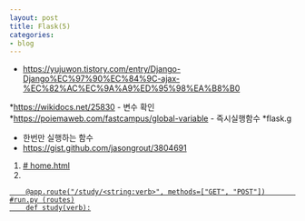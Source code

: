 ```yaml
---
layout: post
title: Flask(5)
categories:
- blog
---
```



* https://yujuwon.tistory.com/entry/Django-Django%EC%97%90%EC%84%9C-ajax-%EC%82%AC%EC%9A%A9%ED%95%98%EA%B8%B0


*https://wikidocs.net/25830 - 변수 확인
*https://poiemaweb.com/fastcampus/global-variable - 즉시실행함수
*flask.g

* 한번만 실행하는 함수
* https://gist.github.com/jasongrout/3804691



1. <a class="article-title" href="/study/{{ verbs[i] }}">      # home.html
2.
  
        @app.route("/study/<string:verb>", methods=["GET", "POST"])        #run.py (routes)
        def study(verb):

